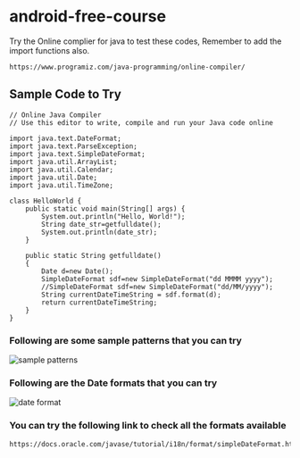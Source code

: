 # android-free-course
Try the Online complier for java to test these codes, Remember to add the import functions also.

```console  
https://www.programiz.com/java-programming/online-compiler/
```


## Sample Code to Try 

```console
// Online Java Compiler
// Use this editor to write, compile and run your Java code online

import java.text.DateFormat;
import java.text.ParseException;
import java.text.SimpleDateFormat;
import java.util.ArrayList;
import java.util.Calendar;
import java.util.Date;
import java.util.TimeZone;

class HelloWorld {
    public static void main(String[] args) {
        System.out.println("Hello, World!"); 
        String date_str=getfulldate();
        System.out.println(date_str);
    }
    
    public static String getfulldate()
    {
        Date d=new Date();
        SimpleDateFormat sdf=new SimpleDateFormat("dd MMMM yyyy");
        //SimpleDateFormat sdf=new SimpleDateFormat("dd/MM/yyyy");
        String currentDateTimeString = sdf.format(d);
        return currentDateTimeString;
    }
}
```

### Following are some sample patterns that you can try
![sample patterns](https://user-images.githubusercontent.com/46966575/177694878-152190f4-4637-44ba-affb-0f39fcd87647.png)

### Following are the Date formats that you can try 
![date format](https://user-images.githubusercontent.com/46966575/177694921-e85c47d3-4527-4f44-9466-936eda44700e.png)

### You can try the following link to check all the formats available
```
https://docs.oracle.com/javase/tutorial/i18n/format/simpleDateFormat.html
```

